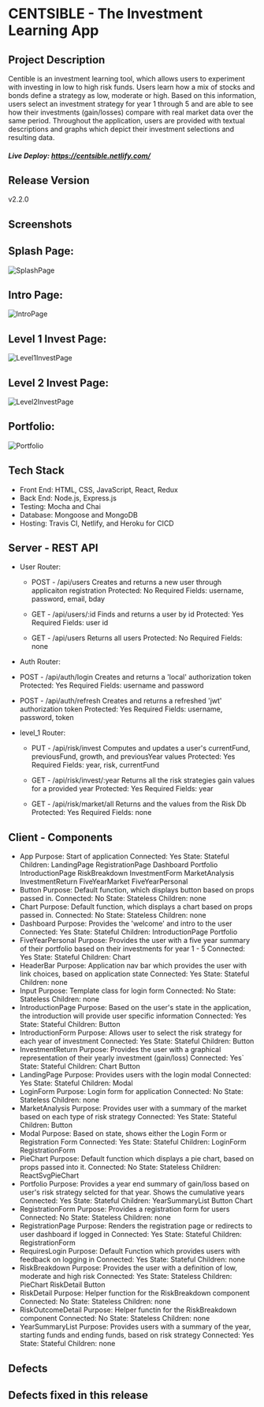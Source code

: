 
# CENTSIBLE - The Investment Learning App

## Project Description
Centible is an investment learning tool, which allows users to experiment with investing in low to high risk funds.  Users learn how a mix of stocks and bonds define a strategy as low, moderate or high.  Based on this information, users select an investment strategy for year 1 through 5 and are able to see how their investments (gain/losses) compare with real market data over the same period.  Throughout the application, users are provided with textual descriptions and graphs which depict their investment selections and resulting data.  

##### Live Deploy:  https://centsible.netlify.com/

## Release Version
v2.2.0

## Screenshots

Splash Page:
----------------------------------------------------------------------------------------------
![SplashPage](./screenshots/centsible-splash-page.png "SplashPage")

Intro Page:
----------------------------------------------------------------------------------------------
![IntroPage](./screenshots/centsible-intro-page.png "IntroPage")

Level 1 Invest Page:
----------------------------------------------------------------------------------------------
![Level1InvestPage](./screenshots/centsible-lvl1-invest-page.png "Level1InvestPage")

Level 2 Invest Page:
----------------------------------------------------------------------------------------------
![Level2InvestPage](./screenshots/centsible-lvl2-invest-page.png "Level2InvestPage")

Portfolio:
----------------------------------------------------------------------------------------------
![Portfolio](./screenshots/centsible-portfolio.png "Portfolio")



## Tech Stack

* Front End: HTML, CSS, JavaScript, React, Redux
* Back End: Node.js, Express.js
* Testing: Mocha and Chai
* Database: Mongoose and MongoDB
* Hosting: Travis CI, Netlify, and Heroku for CICD

## Server - REST API

* User Router:
  *  POST - /api/users
        Creates and returns a new user through applicaiton registration
        Protected: No
        Required Fields: username, password, email, bday

  *  GET - /api/users/:id
        Finds and returns a user by id
        Protected: Yes
        Required Fields: user id

  *  GET - /api/users
        Returns all users
        Protected: No
        Required Fields: none

*  Auth Router:
  *  POST - /api/auth/login
        Creates and returns a 'local' authorization token
        Protected: Yes
        Required Fields: username and password

  *  POST - /api/auth/refresh
        Creates and returns a refreshed 'jwt' authorization token
        Protected: Yes
        Required Fields: username, password, token

* level_1 Router:
  *  PUT - /api/risk/invest
        Computes and updates a user's currentFund, previousFund, growth, and previousYear values
        Protected: Yes
        Required Fields: year, risk, currentFund

  *  GET - /api/risk/invest/:year
        Returns all the risk strategies gain values for a provided year
        Protected: Yes
        Required Fields: year

  *  GET - /api/risk/market/all
        Returns and the values from the Risk Db
        Protected: Yes
        Required Fields: none


## Client - Components

* App
    Purpose: Start of application
    Connected: Yes
    State: Stateful
    Children:
      LandingPage
      RegistrationPage
      Dashboard
      Portfolio
      IntroductionPage
      RiskBreakdown
      InvestmentForm
      MarketAnalysis
      InvestmentReturn
      FiveYearMarket
      FiveYearPersonal
* Button
    Purpose: Default function, which displays button based on props passed in.
    Connected: No
    State: Stateless
    Children:
      none
* Chart
    Purpose: Default function, which displays a chart based on props passed in.
    Connected: No
    State: Stateless
    Children:
      none
* Dashboard
    Purpose: Provides the 'welcome' and intro to the user
    Connected: Yes
    State: Stateful
    Children:
      IntroductionPage
      Portfolio
* FiveYearPersonal
    Purpose: Provides the user with a five year summary of their portfolio based on their investments for year 1 - 5
    Connected: Yes
    State: Stateful
    Children:
      Chart
* HeaderBar
    Purpose:  Application nav bar which provides the user with link choices, based on application state
    Connected:  Yes
    State:  Stateful
    Children:
      none
* Input
    Purpose:  Template class for login form
    Connected: No
    State: Stateless
    Children:
      none
* IntroductionPage
    Purpose: Based on the user's state in the application, the introduction will provide user specific information
    Connected: Yes
    State: Stateful
    Children:
      Button
* IntroductionForm
    Purpose: Allows user to select the risk strategy for each year of investment
    Connected: Yes
    State: Stateful
    Children:
      Button
* InvestmentReturn
    Purpose: Provides the user with a graphical representation of their yearly investment (gain/loss)
    Connected: Yes`
    State: Stateful
    Children:
      Chart
      Button
* LandingPage
    Purpose: Provides users with the login modal
    Connected: Yes
    State: Stateful
    Children:
      Modal
* LoginForm
    Purpose: Login form for application
    Connected: No
    State: Stateless
    Children:
      none
* MarketAnalysis
    Purpose: Provides user with a summary of the market based on each type of risk strategy 
    Connected: Yes
    State: Stateful
    Children:
      Button
* Modal
    Purpose: Based on state, shows either the Login Form or Registration Form
    Connected: Yes
    State: Stateful
    Children:
      LoginForm
      RegistrationForm
* PieChart
    Purpose: Default function which displays a pie chart, based on props passed into it.
    Connected: No
    State: Stateless
    Children:
      ReactSvgPieChart
* Portfolio
    Purpose: Provides a year end summary of gain/loss based on user's risk strategy selcted for that year.  Shows the cumulative years
    Connected: Yes
    State: Stateful
    Children:
      YearSummaryList
      Button
      Chart
* RegistrationForm
    Purpose: Provides a registration form for users
    Connected: No
    State: Stateless
    Children:
      none
* RegistrationPage
    Purpose: Renders the registration page or redirects to user dashboard if logged in
    Connected: Yes
    State: Stateful
    Children:
      RegistrationForm
* RequiresLogin
    Purpose: Default Function which provides users with feedback on logging in
    Connected: Yes
    State: Stateful
    Children:
      none
* RiskBreakdown
    Purpose: Provides the user with a definition of low, moderate and high risk 
    Connected: Yes
    State: Stateless
    Children:
      PieChart
      RiskDetail
      Button
* RiskDetail
    Purpose: Helper function for the RiskBreakdown component
    Connected: No
    State: Stateless
    Children:
      none
* RiskOutcomeDetail
    Purpose: Helper functin for the RiskBreakdown component
    Connected: No
    State: Stateless
    Children:
      none
* YearSummaryList
    Purpose: Provides users with a summary of the year, starting funds and ending funds, based on risk strategy
    Connected: Yes
    State: Stateful
    Children:
      none



## Defects



## Defects fixed in this release



